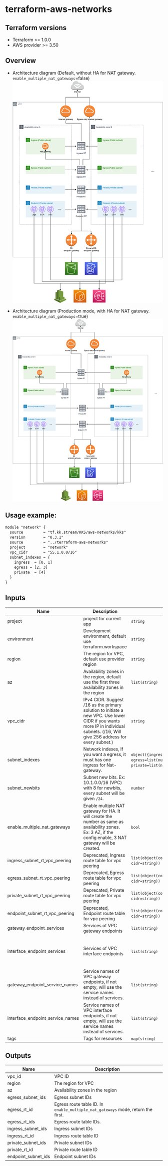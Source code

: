 # terraform-aws-networks

## Terraform versions
* Terraform \>= 1.0.0
* AWS provider \>= 3.50

## Overview
* Architecture diagram (Default, without HA for NAT gateway. `enable_multiple_nat_gateways`=false)
![Architecture](docs/architecture.png "Architecture")

* Architecture diagram (Production mode, with HA for NAT gateway. `enable_multiple_nat_gateways`=true)
![Architecture](docs/architecture-Enable-multiple-NAT-gateway.drawio.png "Architecture")


## Usage example: 
```hcl
module "network" {
  source         = "tf.kk.stream/KKS/aws-networks/kks"
  version        = "0.3.1"
  source         = "../terraform-aws-networks"
  project        = "network"
  vpc_cidr       = "55.1.0.0/16"
  subnet_indexes = {
    ingress  = [0, 1]
    egress = [2, 3]
    private  = [4]
  }
}
```

## Inputs
| Name | Description | Type | Default | Required |
|------|-------------|------|---------|:--------:|
| project | project for current app | `string` | no | yes |
| environment | Development environment, default use terraform.workspace | `string` | `""` | no |
| region | The region for VPC, default use provider region | `string` | `""` | no |
| az | Availability zones in the region, default use the first three availability zones in the region | `list(string)` | `[]` | no |
| vpc_cidr | IPv4 CIDR. Suggest /16 as the primary solution to initiate a new VPC. Use lower CIDR if you wants more IP in individual subnets. (/16, Will give 256 address for every subnet.) | `string` | no | yes |
| subnet_indexes | Network indexes, If you want a egress, it must has one ingress for Nat-gateway. | `object({ingress=list(number), egress=list(number), private=list(number)})` | `{ingress=[1, 2, 3], egress=[4, 5, 6], private=[7, 8, 9]}` | no |
| subnet_newbits | Subnet new bits. Ex: 10.1.0.0/16 (VPC) with 8 for newbits, every subnet will be given `/24`. | `number` | `8` | no |
| enable_multiple_nat_gateways | Enable multiple NAT gateway for HA. It will create the number as same as availability zones. Ex: 3 AZ, if the config enable, 3 NAT gateway will be created.  | `bool` | `false` | no |
| ingress_subnet_rt_vpc_peering | Deprecated, Ingress route table for vpc peering | `list(object(connection_id=string, cidr=string))` | `[]` | no |
| egress_subnet_rt_vpc_peering | Deprecated, Egress route table for vpc peering | `list(object(connection_id=string, cidr=string))` | `[]` | no |
| private_subnet_rt_vpc_peering | Deprecated, Private route table for vpc peering | `list(object(connection_id=string, cidr=string))` | `[]` | no |
| endpoint_subnet_rt_vpc_peering | Deprecated, Endpoint route table for vpc peering | `list(object(connection_id=string, cidr=string))` | `[]` | no |
| gateway_endpoint_services | Services of VPC gateway endpoints | `list(string)` | `["s3", "dynamodb"]` | no |
| interface_endpoint_services | Services of VPC interface endpoints | `list(string)` | `["logs", "ecr.dkr", "ecr.api", "secretsmanager", "sqs", "sns", "ssm"]` | no |
| gateway_endpoint_service_names | Service names of VPC gateway endpoints, if not empty, will use the service names instead of services. | `list(string)` | `[]` | no |
| interface_endpoint_service_names | Service names of VPC interface endpoints, if not empty, will use the service names instead of services. | `list(string)` | `[]` | no |
| tags | Tags for resources | `map(string)` | `{}` | no |



## Outputs
| Name | Description |
|------|-------------|
| vpc_id | VPC ID |
| region | The region for VPC |
| az | Availability zones in the region |
| egress_subnet_ids | Egress subnet IDs |
| egress_rt_id | Egress route table ID. In `enable_multiple_nat_gateways` mode, return the first. |
| egress_rt_ids | Egress route table IDs. |
| ingress_subnet_ids | Ingress subnet IDs |
| ingress_rt_id | Ingress route table ID |
| private_subnet_ids | Private subnet IDs |
| private_rt_id | Private route table ID |
| endpoint_subnet_ids | Endpoint subnet IDs |

